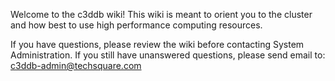 Welcome to the c3ddb wiki! This wiki is meant to orient you to the cluster and how best to use high performance computing resources. 

If you have questions, please review the wiki before contacting System Administration. If you still have unanswered questions, please send email to: c3ddb-admin@techsquare.com